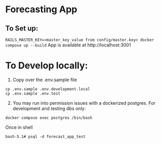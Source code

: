 # Forecasting App

## To Set up:
```RAILS_MASTER_KEY=<master_key_value from config/master.key> docker compose up --build```
App is available at http://localhost:3001

# To Develop locally:
1. Copy over the .env.sample file
```
cp .env.sample .env.development.local
cp .env.sample .env.test
```
2. You may run into permission issues with a dockerized postgres. For development and testing dbs only:
```
docker compose exec postgres /bin/bash
```
Once in shell
```
bash-5.1# psql -d forecast_app_test


